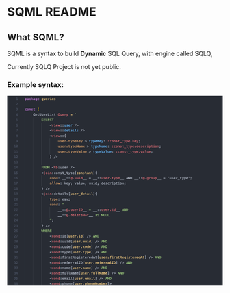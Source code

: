 # SQML README

## What SQML?

SQML is a syntax to build **Dynamic** SQL Query, with engine called SQLQ,

Currently SQLQ Project is not yet public.

### Example syntax:

![Example](_/example-syntax.png)
